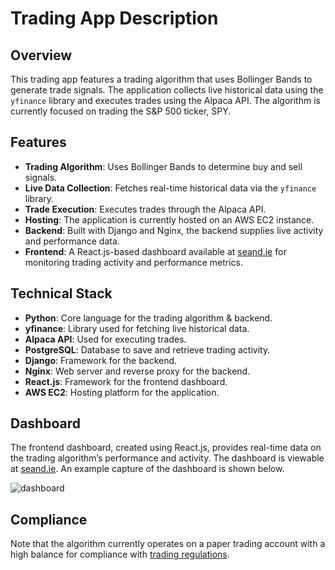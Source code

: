 # Trading App Description

## Overview

This trading app features a trading algorithm that uses Bollinger Bands to generate trade signals. The application collects live historical data using the `yfinance` library and executes trades using the Alpaca API. The algorithm is currently focused on trading the S&P 500 ticker, SPY.

## Features

- **Trading Algorithm**: Uses Bollinger Bands to determine buy and sell signals.
- **Live Data Collection**: Fetches real-time historical data via the `yfinance` library.
- **Trade Execution**: Executes trades through the Alpaca API.
- **Hosting**: The application is currently hosted on an AWS EC2 instance.
- **Backend**: Built with Django and Nginx, the backend supplies live activity and performance data.
- **Frontend**: A React.js-based dashboard available at [seand.ie](https://seand.ie) for monitoring trading activity and performance metrics.

## Technical Stack

- **Python**: Core language for the trading algorithm & backend.
- **yfinance**: Library used for fetching live historical data.
- **Alpaca API**: Used for executing trades.
- **PostgreSQL**: Database to save and retrieve trading activity.
- **Django**: Framework for the backend.
- **Nginx**: Web server and reverse proxy for the backend.
- **React.js**: Framework for the frontend dashboard.
- **AWS EC2**: Hosting platform for the application.

## Dashboard

The frontend dashboard, created using React.js, provides real-time data on the trading algorithm’s performance and activity. The dashboard is viewable at [seand.ie](https://seand.ie). An example capture of the dashboard is shown below.

![dashboard](https://github.com/Seandowling123/Trading_App/assets/61026772/4b8bd7e2-9373-48c5-b172-97c62ec72d49)


## Compliance

Note that the algorithm currently operates on a paper trading account with a high balance for compliance with [trading regulations](https://www.investopedia.com/terms/p/patterndaytrader.asp).
